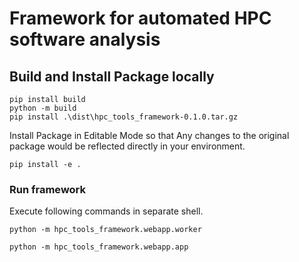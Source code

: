 # Framework for automated HPC software analysis

## Build and Install Package locally

```
pip install build
python -m build
pip install .\dist\hpc_tools_framework-0.1.0.tar.gz
```

Install Package in Editable Mode so that Any changes to the original package would be reflected directly in your environment.

```
pip install -e .
```

### Run framework

Execute following commands in separate shell.

```
python -m hpc_tools_framework.webapp.worker
```

```
python -m hpc_tools_framework.webapp.app
```
